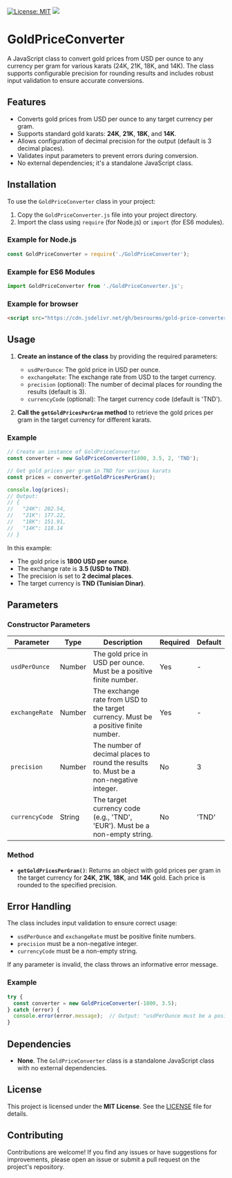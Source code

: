 [![License: MIT](https://img.shields.io/badge/License-MIT-green.svg)](https://github.com/besrourms/Gold-Price-Converter/blob/main/LICENSE)
[![](https://data.jsdelivr.com/v1/package/gh/besrourms/Gold-Price-Converter/badge)](https://www.jsdelivr.com/package/gh/besrourms/Gold-Price-Converter)

# GoldPriceConverter

A JavaScript class to convert gold prices from USD per ounce to any currency per gram for various karats (24K, 21K, 18K, and 14K). The class supports configurable precision for rounding results and includes robust input validation to ensure accurate conversions.

## Features

- Converts gold prices from USD per ounce to any target currency per gram.
- Supports standard gold karats: **24K**, **21K**, **18K**, and **14K**.
- Allows configuration of decimal precision for the output (default is 3 decimal places).
- Validates input parameters to prevent errors during conversion.
- No external dependencies; it's a standalone JavaScript class.

## Installation

To use the `GoldPriceConverter` class in your project:

1. Copy the `GoldPriceConverter.js` file into your project directory.
2. Import the class using `require` (for Node.js) or `import` (for ES6 modules).

### Example for Node.js
```javascript
const GoldPriceConverter = require('./GoldPriceConverter');
```

### Example for ES6 Modules
```javascript
import GoldPriceConverter from './GoldPriceConverter.js';
```

### Example for browser
```html
<script src="https://cdn.jsdelivr.net/gh/besrourms/gold-price-converter@latest/index.min.js"></script>
```

## Usage

1. **Create an instance of the class** by providing the required parameters:
   - `usdPerOunce`: The gold price in USD per ounce.
   - `exchangeRate`: The exchange rate from USD to the target currency.
   - `precision` (optional): The number of decimal places for rounding the results (default is 3).
   - `currencyCode` (optional): The target currency code (default is 'TND').

2. **Call the `getGoldPricesPerGram` method** to retrieve the gold prices per gram in the target currency for different karats.

### Example
```javascript
// Create an instance of GoldPriceConverter
const converter = new GoldPriceConverter(1800, 3.5, 2, 'TND');

// Get gold prices per gram in TND for various karats
const prices = converter.getGoldPricesPerGram();

console.log(prices);
// Output:
// {
//   "24K": 202.54,
//   "21K": 177.22,
//   "18K": 151.91,
//   "14K": 118.14
// }
```

In this example:
- The gold price is **1800 USD per ounce**.
- The exchange rate is **3.5 (USD to TND)**.
- The precision is set to **2 decimal places**.
- The target currency is **TND (Tunisian Dinar)**.

## Parameters

### Constructor Parameters
| Parameter         | Type   | Description                                                                 | Required | Default |
|-------------------|--------|-----------------------------------------------------------------------------|----------|---------|
| `usdPerOunce`     | Number | The gold price in USD per ounce. Must be a positive finite number.          | Yes      | -       |
| `exchangeRate`    | Number | The exchange rate from USD to the target currency. Must be a positive finite number. | Yes      | -       |
| `precision`       | Number | The number of decimal places to round the results to. Must be a non-negative integer. | No       | 3       |
| `currencyCode`    | String | The target currency code (e.g., 'TND', 'EUR'). Must be a non-empty string.   | No       | 'TND'   |

### Method
- **`getGoldPricesPerGram()`**: Returns an object with gold prices per gram in the target currency for **24K**, **21K**, **18K**, and **14K** gold. Each price is rounded to the specified precision.

## Error Handling

The class includes input validation to ensure correct usage:
- `usdPerOunce` and `exchangeRate` must be positive finite numbers.
- `precision` must be a non-negative integer.
- `currencyCode` must be a non-empty string.

If any parameter is invalid, the class throws an informative error message.

### Example
```javascript
try {
  const converter = new GoldPriceConverter(-1800, 3.5);
} catch (error) {
  console.error(error.message);  // Output: "usdPerOunce must be a positive finite number."
}
```

## Dependencies

- **None**. The `GoldPriceConverter` class is a standalone JavaScript class with no external dependencies.

## License

This project is licensed under the **MIT License**. See the [LICENSE](LICENSE) file for details.

## Contributing

Contributions are welcome! If you find any issues or have suggestions for improvements, please open an issue or submit a pull request on the project's repository.